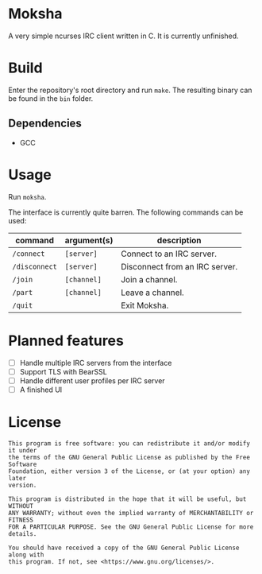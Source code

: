 # Moksha

A very simple ncurses IRC client written in C. It is currently unfinished.

# Build

Enter the repository's root directory and run `make`.  The resulting binary
can be found in the `bin` folder.

## Dependencies

- GCC

# Usage

Run `moksha`.

The interface is currently quite barren. The following commands can be used:

| command | argument(s) | description |
| ------------- | -------------- | -------------- |
| `/connect` | `[server]` | Connect to an IRC server. |
| `/disconnect` | `[server]` | Disconnect from an IRC server. |
| `/join` | `[channel]` | Join a channel. |
| `/part` | `[channel]` | Leave a channel. |
| `/quit` |  | Exit Moksha. |


# Planned features

* [ ] Handle multiple IRC servers from the interface
* [ ] Support TLS with BearSSL
* [ ] Handle different user profiles per IRC server
* [ ] A finished UI

# License

```text
This program is free software: you can redistribute it and/or modify it under
the terms of the GNU General Public License as published by the Free Software
Foundation, either version 3 of the License, or (at your option) any later
version.

This program is distributed in the hope that it will be useful, but WITHOUT
ANY WARRANTY; without even the implied warranty of MERCHANTABILITY or FITNESS
FOR A PARTICULAR PURPOSE. See the GNU General Public License for more
details.

You should have received a copy of the GNU General Public License along with
this program. If not, see <https://www.gnu.org/licenses/>.
```
